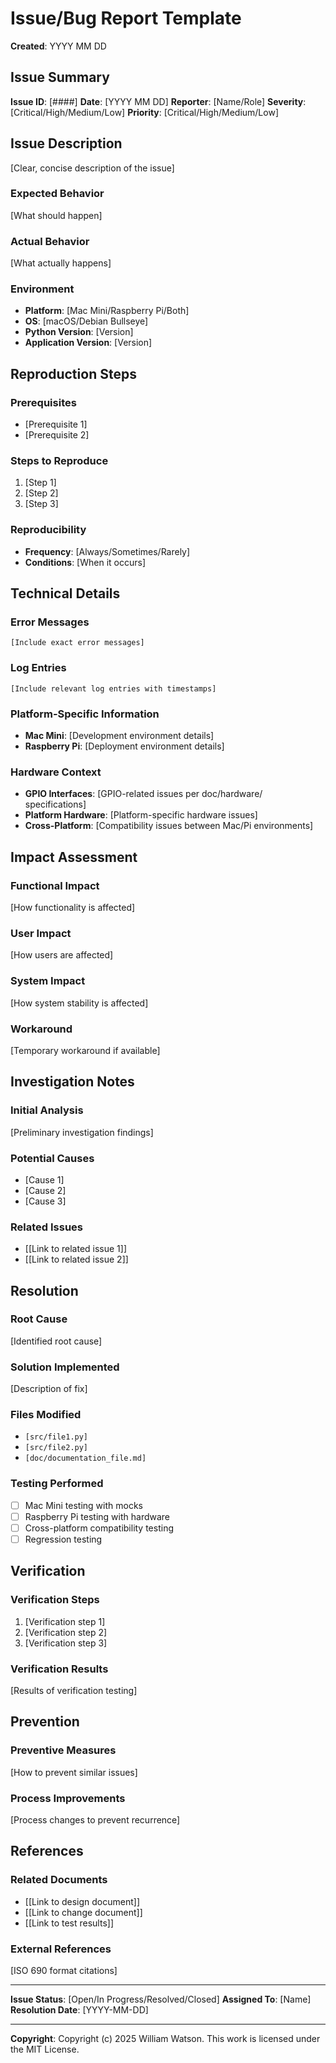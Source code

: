 # Issue/Bug Report Template

**Created**: YYYY MM DD

## Issue Summary

**Issue ID**: [####]
**Date**: [YYYY MM DD]
**Reporter**: [Name/Role]
**Severity**: [Critical/High/Medium/Low]
**Priority**: [Critical/High/Medium/Low]

## Issue Description

[Clear, concise description of the issue]

### Expected Behavior
[What should happen]

### Actual Behavior
[What actually happens]

### Environment
- **Platform**: [Mac Mini/Raspberry Pi/Both]
- **OS**: [macOS/Debian Bullseye]
- **Python Version**: [Version]
- **Application Version**: [Version]

## Reproduction Steps

### Prerequisites
- [Prerequisite 1]
- [Prerequisite 2]

### Steps to Reproduce
1. [Step 1]
2. [Step 2]
3. [Step 3]

### Reproducibility
- **Frequency**: [Always/Sometimes/Rarely]
- **Conditions**: [When it occurs]

## Technical Details

### Error Messages
```
[Include exact error messages]
```

### Log Entries
```
[Include relevant log entries with timestamps]
```

### Platform-Specific Information
- **Mac Mini**: [Development environment details]
- **Raspberry Pi**: [Deployment environment details]

### Hardware Context
- **GPIO Interfaces**: [GPIO-related issues per doc/hardware/ specifications]
- **Platform Hardware**: [Platform-specific hardware issues]
- **Cross-Platform**: [Compatibility issues between Mac/Pi environments]

## Impact Assessment

### Functional Impact
[How functionality is affected]

### User Impact
[How users are affected]

### System Impact
[How system stability is affected]

### Workaround
[Temporary workaround if available]

## Investigation Notes

### Initial Analysis
[Preliminary investigation findings]

### Potential Causes
- [Cause 1]
- [Cause 2]
- [Cause 3]

### Related Issues
- [[Link to related issue 1]]
- [[Link to related issue 2]]

## Resolution

### Root Cause
[Identified root cause]

### Solution Implemented
[Description of fix]

### Files Modified
- `[src/file1.py]`
- `[src/file2.py]`
- `[doc/documentation_file.md]`

### Testing Performed
- [ ] Mac Mini testing with mocks
- [ ] Raspberry Pi testing with hardware
- [ ] Cross-platform compatibility testing
- [ ] Regression testing

## Verification

### Verification Steps
1. [Verification step 1]
2. [Verification step 2]
3. [Verification step 3]

### Verification Results
[Results of verification testing]

## Prevention

### Preventive Measures
[How to prevent similar issues]

### Process Improvements
[Process changes to prevent recurrence]

## References

### Related Documents
- [[Link to design document]]
- [[Link to change document]]
- [[Link to test results]]

### External References
[ISO 690 format citations]

---

**Issue Status**: [Open/In Progress/Resolved/Closed]
**Assigned To**: [Name]
**Resolution Date**: [YYYY-MM-DD]

---

**Copyright**: Copyright (c) 2025 William Watson. This work is licensed under the MIT License.
